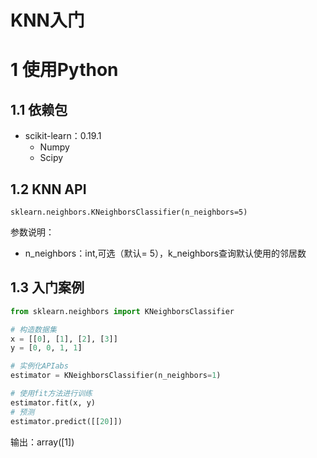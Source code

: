 # KNN入门

# 1 使用Python

## 1.1 依赖包

- scikit-learn：0.19.1
  - Numpy
  - Scipy

## 1.2 KNN API

`sklearn.neighbors.KNeighborsClassifier(n_neighbors=5) `

参数说明：

- n_neighbors：int,可选（默认= 5），k_neighbors查询默认使用的邻居数

## 1.3 入门案例

```python
from sklearn.neighbors import KNeighborsClassifier

# 构造数据集
x = [[0], [1], [2], [3]]
y = [0, 0, 1, 1]

# 实例化APIabs
estimator = KNeighborsClassifier(n_neighbors=1)

# 使用fit方法进行训练
estimator.fit(x, y)
# 预测
estimator.predict([[20]])
```

输出：array([1])